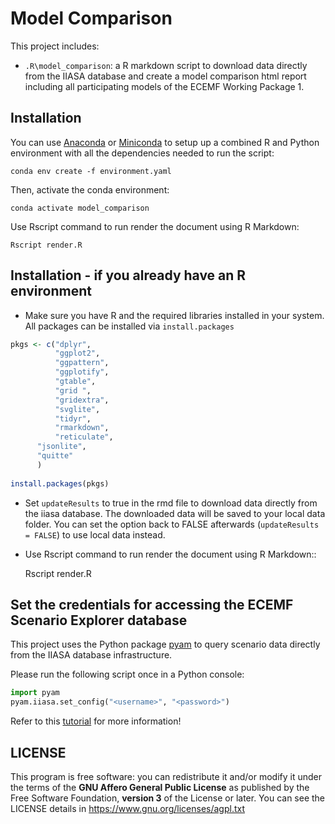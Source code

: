 # Model Comparison

This project includes:
 - `.R\model_comparison`: a R markdown script to download data directly from the IIASA database and create a model comparison html report including all participating models of the ECEMF Working Package 1.

## Installation

You can use [Anaconda](https://www.anaconda.com/products/individual)
or [Miniconda](https://docs.conda.io/en/latest/miniconda.html)
to setup up a combined R and Python environment with all the dependencies needed
to run the script:

    conda env create -f environment.yaml

Then, activate the conda environment:

    conda activate model_comparison

Use Rscript command to run render the document using R Markdown:

    Rscript render.R

## Installation - if you already have an R environment

 - Make sure you have R and the required libraries installed in your system. All packages can be installed via `install.packages`

```R
pkgs <- c("dplyr",
          "ggplot2",
          "ggpattern",
          "ggplotify",
          "gtable",
          "grid ", 
          "gridextra",
          "svglite",
          "tidyr",
          "rmarkdown",
          "reticulate",
	  "jsonlite",
	  "quitte"
	  )
	  	  
install.packages(pkgs)
```

 - Set `updateResults` to true in the rmd file to download data directly from the iiasa database. The downloaded data will be saved to your local data folder. You can set the option back to FALSE afterwards (`updateResults = FALSE`) to use local data instead.
 - Use Rscript command to run render the document using R Markdown::

    Rscript render.R

## Set the credentials for accessing the ECEMF Scenario Explorer database

This project uses the Python package [pyam](https://pyam-iamc.readthedocs.io) to query
scenario data directly from the IIASA database infrastructure.

Please run the following script once in a Python console:

```python
import pyam
pyam.iiasa.set_config("<username>", "<password>")
```

Refer to this [tutorial](https://pyam-iamc.readthedocs.io/en/stable/tutorials/iiasa_dbs.html)
for more information!

## LICENSE
This program is free software: you can redistribute it and/or modify it under the terms of the **GNU Affero General Public License** as published by the Free Software Foundation, **version 3** of the License or later. You can see the LICENSE details in https://www.gnu.org/licenses/agpl.txt
